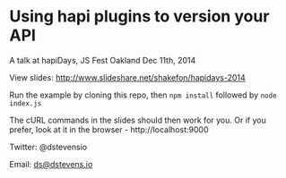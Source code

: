 Using hapi plugins to version your API
=================

A talk at hapiDays, JS Fest Oakland Dec 11th, 2014

View slides: http://www.slideshare.net/shakefon/hapidays-2014

Run the example by cloning this repo, then `npm install` followed by `node index.js`

The cURL commands in the slides should then work for you. Or if you prefer, look at it in the browser - http://localhost:9000

Twitter: @dstevensio

Email: ds@dstevens.io
